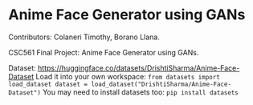 # Anime Face Generator using GANs
Contributors: Colaneri Timothy, Borano Llana.

CSC561 Final Project: Anime Face Generator using GANs.


Dataset: https://huggingface.co/datasets/DrishtiSharma/Anime-Face-Dataset
Load it into your own workspace:
`from datasets import load_dataset
dataset = load_dataset("DrishtiSharma/Anime-Face-Dataset")`
You may need to install datasets too:
`pip install datasets`
